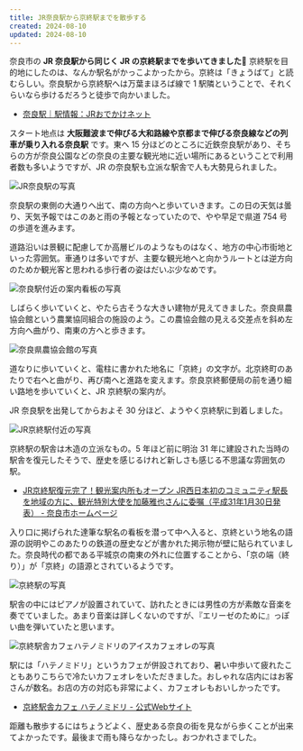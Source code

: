 ```yaml
---
title: JR奈良駅から京終駅までを散歩する
created: 2024-08-10
updated: 2024-08-10
---
```


奈良市の **JR 奈良駅から同じく JR の京終駅までを歩いてきました🚶** 京終駅を目的地にしたのは、なんか駅名がかっこよかったから。京終は「きょうばて」と読むらしい。奈良駅から京終駅へは万葉まほろば線で 1 駅隣ということで、それくらいなら歩けるだろうと徒歩で向かいました。

- [奈良駅｜駅情報：JRおでかけネット](https://www.jr-odekake.net/eki/top?id=0620816)

スタート地点は **大阪難波まで伸びる大和路線や京都まで伸びる奈良線などの列車が乗り入れる奈良駅** です。東へ 15 分ほどのところに近鉄奈良駅があり、そちらの方が奈良公園などの奈良の主要な観光地に近い場所にあるということで利用者数も多いようですが、JR の奈良駅も立派な駅舎で人も大勢見られました。

![JR奈良駅の写真](f91bcc98-30c7-4c5a-3f91-ce6016f89a00)

奈良駅の東側の大通りへ出て、南の方向へと歩いていきます。この日の天気は曇り、天気予報ではこのあと雨の予報となっていたので、やや早足で県道 754 号の歩道を進みます。

道路沿いは景観に配慮してか高層ビルのようなものはなく、地方の中心市街地といった雰囲気。車通りは多いですが、主要な観光地へと向かうルートとは逆方向のためか観光客と思われる歩行者の姿はだいぶ少なめです。

![奈良駅付近の案内看板の写真](7c25f271-675b-4b2a-cb64-c1f1d78e6400)

しばらく歩いていくと、やたら古そうな大きい建物が見えてきました。奈良県農協会館という農業協同組合の施設のよう。この農協会館の見える交差点を斜め左方向へ曲がり、南東の方へと歩きます。

![奈良県農協会館の写真](884f2c5a-2367-4243-ffba-ced788448100)

道なりに歩いていくと、電柱に書かれた地名に「京終」の文字が。北京終町のあたりで右へと曲がり、再び南へと進路を変えます。奈良京終郵便局の前を通り細い路地を歩いていくと、JR 京終駅の案内が。

JR 奈良駅を出発してからおよそ 30 分ほど、ようやく京終駅に到着しました。

![JR京終駅付近の写真](0ce4e8cd-f12b-4daf-20e6-da7be7862400)

京終駅の駅舎は木造の立派なもの。5 年ほど前に明治 31 年に建設された当時の駅舎を復元したそうで、歴史を感じるけれど新しさも感じる不思議な雰囲気の駅。

- [JR京終駅復元完了！観光案内所もオープン JR西日本初のコミュニティ駅長を地域の方に、観光特別大使を加藤雅也さんに委嘱（平成31年1月30日発表） - 奈良市ホームページ](https://www.city.nara.lg.jp/site/press-release/7569.html)

入り口に掲げられた達筆な駅名の看板を潜って中へ入ると、京終という地名の語源の説明やこのあたりの鉄道の歴史などが書かれた掲示物が壁に貼られていました。奈良時代の都である平城京の南東の外れに位置することから、「京の端（終り）」が「京終」の語源とされているようです。

![京終駅の写真](ec3d255c-441b-488c-ca8e-d1bd78714e00)

駅舎の中にはピアノが設置されていて、訪れたときには男性の方が素敵な音楽を奏でていました。あまり音楽は詳しくないのですが、『エリーゼのために』っぽい曲を弾いていたと思います。

![京終駅舎カフェハテノミドリのアイスカフェオレの写真](ae19ee43-e05c-4ee8-4c3e-34fd629ba000)

駅には「ハテノミドリ」というカフェが併設されており、暑い中歩いて疲れたこともありこちらで冷たいカフェオレをいただきました。おしゃれな店内にはお客さんが数名。お店の方の対応も非常によく、カフェオレもおいしかったです。

- [京終駅舎カフェ ハテノミドリ - 公式Webサイト](http://www.hatenomidori.com/)

距離も散歩するにはちょうどよく、歴史ある奈良の街を見ながら歩くことが出来てよかったです。最後まで雨も降らなかったし。おつかれさまでした。
